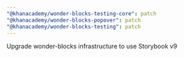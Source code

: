 ```yaml
---
"@khanacademy/wonder-blocks-testing-core": patch
"@khanacademy/wonder-blocks-popover": patch
"@khanacademy/wonder-blocks-testing": patch
---
```


Upgrade wonder-blocks infrastructure to use Storybook v9
